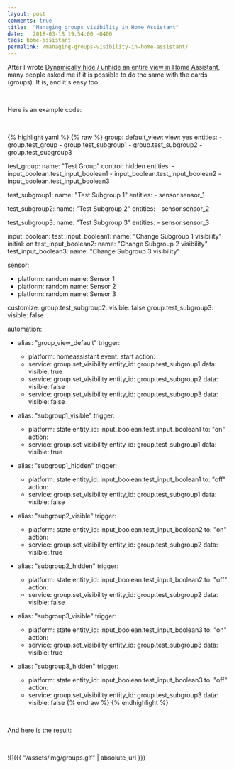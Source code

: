 ```yaml
---
layout: post
comments: true
title:  "Managing groups visibility in Home Assistant"
date:   2018-03-18 19:54:00 -0400
tags: home-assistant
permalink: /managing-groups-visibility-in-home-assistant/
---
```


After I wrote [Dynamically hide / unhide an entire view in Home Assistant](https://bonani.tech/dynamically-hide-unhide-an-entire-view/), many people asked me if it is possible to do the same with the cards \(groups\). It is, and it's easy too.

<br />

Here is an example code:

<br />

{% highlight yaml %}
{% raw %}
group:
  default_view:
    view: yes
    entities:
      - group.test_group
      - group.test_subgroup1
      - group.test_subgroup2
      - group.test_subgroup3

  test_group:
    name: "Test Group"
    control: hidden
    entities:
      - input_boolean.test_input_boolean1
      - input_boolean.test_input_boolean2
      - input_boolean.test_input_boolean3

  test_subgroup1:
    name: "Test Subgroup 1"
    entities:
      - sensor.sensor_1

  test_subgroup2:
    name: "Test Subgroup 2"
    entities:
      - sensor.sensor_2

  test_subgroup3:
    name: "Test Subgroup 3"
    entities:
      - sensor.sensor_3

input_boolean:
  test_input_boolean1:
    name: "Change Subgroup 1 visibility"
    initial: on
  test_input_boolean2:
    name: "Change Subgroup 2 visibility"
  test_input_boolean3:
    name: "Change Subgroup 3 visibility"

sensor:
  - platform: random
    name: Sensor 1
  - platform: random
    name: Sensor 2
  - platform: random
    name: Sensor 3

customize:
  group.test_subgroup2:
    visible: false
  group.test_subgroup3:
    visible: false

automation:
  - alias: "group_view_default"
    trigger:
      - platform: homeassistant
        event: start
    action:
      - service: group.set_visibility
        entity_id: group.test_subgroup1
        data:
          visible: true
      - service: group.set_visibility
        entity_id: group.test_subgroup2
        data:
          visible: false
      - service: group.set_visibility
        entity_id: group.test_subgroup3
        data:
          visible: false

  - alias: "subgroup1_visible"
    trigger:
      - platform: state
        entity_id: input_boolean.test_input_boolean1
        to: "on"
    action:
      - service: group.set_visibility
        entity_id: group.test_subgroup1
        data:
          visible: true

  - alias: "subgroup1_hidden"
    trigger:
      - platform: state
        entity_id: input_boolean.test_input_boolean1
        to: "off"
    action:
      - service: group.set_visibility
        entity_id: group.test_subgroup1
        data:
          visible: false

  - alias: "subgroup2_visible"
    trigger:
      - platform: state
        entity_id: input_boolean.test_input_boolean2
        to: "on"
    action:
      - service: group.set_visibility
        entity_id: group.test_subgroup2
        data:
          visible: true

  - alias: "subgroup2_hidden"
    trigger:
      - platform: state
        entity_id: input_boolean.test_input_boolean2
        to: "off"
    action:
      - service: group.set_visibility
        entity_id: group.test_subgroup2
        data:
          visible: false

  - alias: "subgroup3_visible"
    trigger:
      - platform: state
        entity_id: input_boolean.test_input_boolean3
        to: "on"
    action:
      - service: group.set_visibility
        entity_id: group.test_subgroup3
        data:
          visible: true

  - alias: "subgroup3_hidden"
    trigger:
      - platform: state
        entity_id: input_boolean.test_input_boolean3
        to: "off"
    action:
      - service: group.set_visibility
        entity_id: group.test_subgroup3
        data:
          visible: false
{% endraw %}
{% endhighlight %}

<br />

And here is the result:

<br />

![]({{ "/assets/img/groups.gif" | absolute_url }})